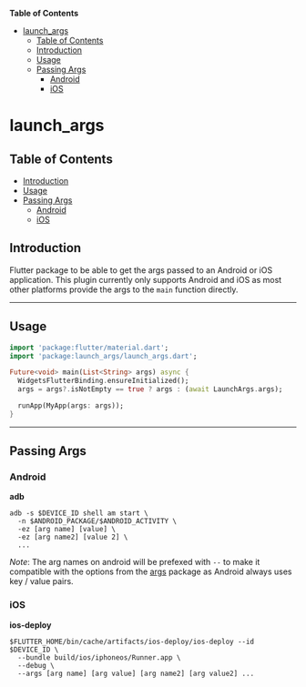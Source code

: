 <!-- START doctoc generated TOC please keep comment here to allow auto update -->
<!-- DON'T EDIT THIS SECTION, INSTEAD RE-RUN doctoc TO UPDATE -->
**Table of Contents**

- [launch_args](#launch_args)
  - [Table of Contents](#table-of-contents)
  - [Introduction](#introduction)
  - [Usage](#usage)
  - [Passing Args](#passing-args)
    - [Android](#android)
    - [iOS](#ios)

<!-- END doctoc generated TOC please keep comment here to allow auto update -->

# launch_args

## Table of Contents

* [Introduction](#introduction)
* [Usage](#usage)
* [Passing Args](#passing-args)
    * [Android](#android)
    * [iOS](#ios)

## Introduction

Flutter package to be able to get the args passed to an Android or iOS application.  This plugin currently only supports Android and iOS as most other platforms provide the args to the `main` function directly.

---

## Usage

```dart
import 'package:flutter/material.dart';
import 'package:launch_args/launch_args.dart';

Future<void> main(List<String> args) async {
  WidgetsFlutterBinding.ensureInitialized();
  args = args?.isNotEmpty == true ? args : (await LaunchArgs.args);

  runApp(MyApp(args: args));
}
```

---

## Passing Args

### Android

**adb**
```
adb -s $DEVICE_ID shell am start \
  -n $ANDROID_PACKAGE/$ANDROID_ACTIVITY \
  -ez [arg name] [value] \
  -ez [arg name2] [value 2] \
  ...
```

*Note*: The arg names on android will be prefexed with `--` to make it compatible with the options from the [args](https://pub.dev/packages/args) package as Android always uses key / value pairs.


### iOS

**ios-deploy**
```
$FLUTTER_HOME/bin/cache/artifacts/ios-deploy/ios-deploy --id $DEVICE_ID \
  --bundle build/ios/iphoneos/Runner.app \
  --debug \
  --args [arg name] [arg value] [arg name2] [arg value2] ...

```